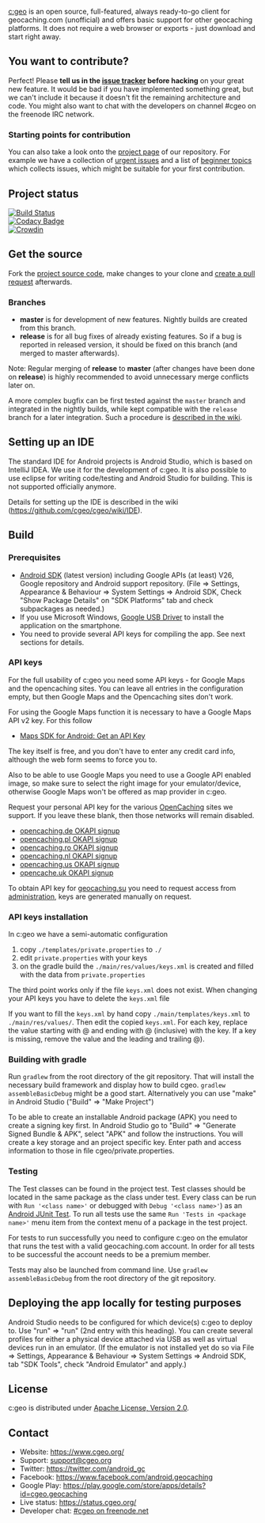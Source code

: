 [c:geo](https://www.cgeo.org) is an open source, full-featured, always ready-to-go client for geocaching.com (unofficial) and offers basic support for other geocaching platforms.
It does not require a web browser or exports - just download and start right away.

## You want to contribute?

Perfect! Please **tell us in the [issue tracker](https://github.com/cgeo/cgeo/issues) before hacking** on your great new feature. It would be bad if you have implemented something great, but we can't include it because it doesn't fit the remaining architecture and code. You might also want to chat with the developers on channel #cgeo on the freenode IRC network.

### Starting points for contribution

You can also take a look onto the [project page](https://github.com/cgeo/cgeo/projects) of our repository.
For example we have a collection of [urgent issues](https://github.com/cgeo/cgeo/projects/6) and a list of [beginner topics](https://github.com/cgeo/cgeo/projects/7) which collects issues, which might be suitable for your first contribution.

## Project status

[![Build Status](https://ci.cgeo.org/job/cgeo%20continuous%20integration/badge/icon)](https://ci.cgeo.org/job/cgeo%20continuous%20integration/)<br>
[![Codacy Badge](https://api.codacy.com/project/badge/grade/3256314c8ba8457b9639bd2d4f4e7c91)](https://www.codacy.com/app/cgeo/cgeo)<br>
[![Crowdin](https://badges.crowdin.net/cgeo/localized.svg)](https://crowdin.com/project/cgeo)

## Get the source

Fork the [project source code](https://github.com/cgeo/cgeo), make changes to your clone and [create a pull request](https://help.github.com/articles/using-pull-requests) afterwards.

### Branches

- **master** is for development of new features. Nightly builds are created from this branch.
- **release** is for all bug fixes of already existing features. So if a bug is reported in released version, it should be fixed on this branch (and merged to master afterwards).

Note: Regular merging of **release** to **master** (after changes have been done on **release**) is highly recommended to avoid unnecessary merge conflicts later on.

A more complex bugfix can be first tested against the `master` branch and integrated in the nightly builds, while kept compatible with the `release` branch for a later integration.
Such a procedure is [described in the wiki](https://github.com/cgeo/cgeo/wiki/How-to-get-a-bug-fix-into-the-release).

## Setting up an IDE

The standard IDE for Android projects is Android Studio, which is based on IntelliJ IDEA.
We use it for the development of c:geo.
It is also possible to use eclipse for writing code/testing and Android Studio for building. This is not supported officially anymore.

Details for setting up the IDE is described in the wiki (https://github.com/cgeo/cgeo/wiki/IDE).

## Build

### Prerequisites

- [Android SDK](https://developer.android.com/sdk) (latest version) including Google APIs (at least) V26, Google repository and Android support repository. (File => Settings, Appearance & Behaviour => System Settings => Android SDK, Check "Show Package Details" on "SDK Platforms" tab and check subpackages as needed.)
- If you use Microsoft Windows, [Google USB Driver](https://developer.android.com/sdk/win-usb.html) to install the application on the smartphone.
- You need to provide several API keys for compiling the app. See next sections for details.

### API keys

For the full usability of c:geo you need some API keys - for Google Maps and the opencaching sites.
You can leave all entries in the configuration empty, but then Google Maps and the Opencaching sites don't work.

For using the Google Maps function it is necessary to have a Google Maps API v2 key. For this follow
* [Maps SDK for Android: Get an API Key](https://developers.google.com/maps/documentation/android-sdk/get-api-key)

The key itself is free, and you don't have to enter any credit card info, although the web form seems to force you to.

Also to be able to use Google Maps you need to use a Google API enabled image, so make sure to select the right image for your emulator/device, otherwise Google Maps won't be offered as map provider in c:geo.

Request your personal API key for the various [OpenCaching](https://www.opencaching.eu/) sites we support. If you leave these blank, then those networks will remain disabled.
* [opencaching.de OKAPI signup](https://www.opencaching.de/okapi/signup.html)
* [opencaching.pl OKAPI signup](https://www.opencaching.pl/okapi/signup.html)
* [opencaching.ro OKAPI signup](https://www.opencaching.ro/okapi/signup.html)
* [opencaching.nl OKAPI signup](https://www.opencaching.nl/okapi/signup.html)
* [opencaching.us OKAPI signup](https://www.opencaching.us/okapi/signup.html)
* [opencache.uk OKAPI signup](https://www.opencache.uk/okapi/signup.html)

To obtain API key for [geocaching.su](https://geocaching.su) you need to request access from [administration](https://geocaching.su/?pn=1), keys are generated manually on request.

### API keys installation

In c:geo we have a semi-automatic configuration
1. copy `./templates/private.properties` to `./`
2. edit `private.properties` with your keys
3. on the gradle build the `./main/res/values/keys.xml` is created and filled with the data from `private.properties`

The third point works only if the file `keys.xml` does not exist.
When changing your API keys you have to delete the `keys.xml` file

If you want to fill the `keys.xml` by hand copy `./main/templates/keys.xml` to `./main/res/values/`.
Then edit the copied `keys.xml`. For each key, replace the value starting with @ and ending with @ (inclusive) with the key. If a key is missing, remove the value and the leading and trailing @).

### Building with gradle

Run `gradlew` from the root directory of the git repository. That will install the necessary build framework and display how to build cgeo. `gradlew assembleBasicDebug` might be a good start.
Alternatively you can use "make" in Android Studio ("Build" => "Make Project")

To be able to create an installable Android package (APK) you need to create a signing key first. In Android Studio go to "Build" => "Generate Signed Bundle & APK", select "APK" and follow the instructions. You will create a key storage and an project specific key. Enter path and access information to those in file cgeo/private.properties.

### Testing

The Test classes can be found in the project test. Test classes should be located in the same package as
the class under test.
Every class can be run with `Run '<class name>'` or debugged with `Debug '<class name>'`) as an [Android JUnit Test](https://developer.android.com/training/testing/fundamentals.html).
To run all tests use the same `Run 'Tests in <package name>'` menu item from the context menu of a package in the test project.

For tests to run successfully you need to configure c:geo on the emulator that runs the test with a valid geocaching.com account. In order for all tests to be successful the account needs to be a premium member.

Tests may also be launched from command line. Use `gradlew assembleBasicDebug` from the root directory of the git repository.

## Deploying the app locally for testing purposes

Android Studio needs to be configured for which device(s) c:geo to deploy to. Use "run" => "run" (2nd entry with this heading).
You can create several profiles for either a physical device attached via USB as well as virtual devices run in an emulator. (If the emulator is not installed yet do so via File => Settings, Appearance & Behaviour => System Settings => Android SDK, tab "SDK Tools", check "Android Emulator" and apply.)

## License

c:geo is distributed under [Apache License, Version 2.0](https://www.apache.org/licenses/LICENSE-2.0).

## Contact

- Website: https://www.cgeo.org/
- Support: support@cgeo.org
- Twitter: https://twitter.com/android_gc
- Facebook: https://www.facebook.com/android.geocaching
- Google Play: https://play.google.com/store/apps/details?id=cgeo.geocaching
- Live status: https://status.cgeo.org/
- Developer chat: [#cgeo on freenode.net](https://webchat.freenode.net/?channels=%23cgeo)
